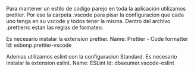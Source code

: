 Para mantener un estilo de codigo parejo en toda la aplicación utilizamos prettier.
Por eso la carpeta .vscode para pisar la configuracion que cada uno tenga en su vscode y todos tener la misma.
Dentro del archivo .prettierrc estan las reglas de formateo.

Es necesario instalar la extension prettier.
Name: Prettier - Code formatter
Id: esbenp.prettier-vscode

Ademas utilizamos eslint con la configuracion Standard.
Es necesario instalar la extension eslint.
Name: ESLint
Id: dbaeumer.vscode-eslint
